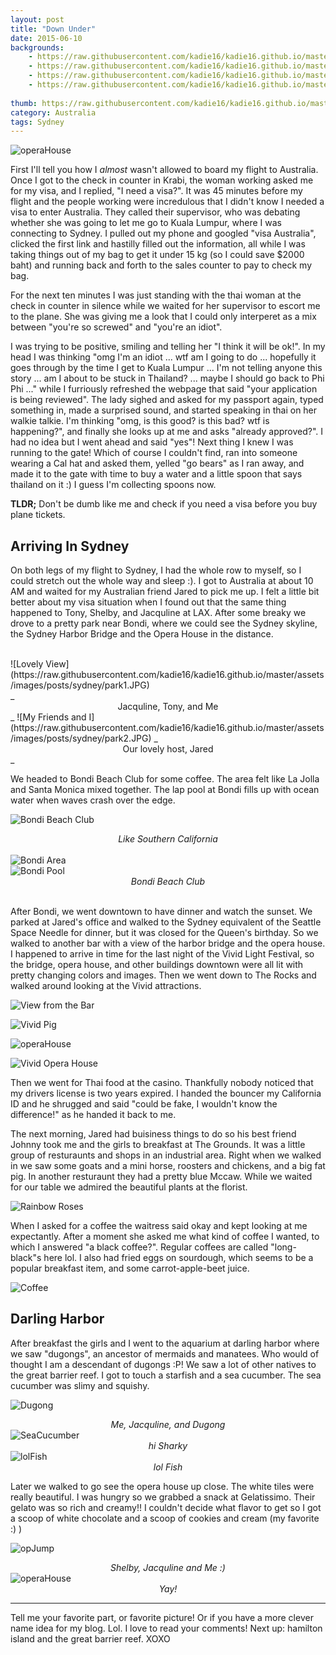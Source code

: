 ```yaml
---
layout: post
title: "Down Under"
date: 2015-06-10
backgrounds:
    - https://raw.githubusercontent.com/kadie16/kadie16.github.io/master/assets/images/posts/sydney/opGroup.JPG
    - https://raw.githubusercontent.com/kadie16/kadie16.github.io/master/assets/images/posts/sydney/bondiReef.JPG
    - https://raw.githubusercontent.com/kadie16/kadie16.github.io/master/assets/images/posts/sydney/vividBuilding.JPG
    - https://raw.githubusercontent.com/kadie16/kadie16.github.io/master/assets/images/posts/sydney/flowers.JPG
    
thumb: https://raw.githubusercontent.com/kadie16/kadie16.github.io/master/assets/images/posts/sydney/sydMe.JPG
category: Australia
tags: Sydney
---
```

![operaHouse](https://raw.githubusercontent.com/kadie16/kadie16.github.io/master/assets/images/posts/sydney/opCute.JPG) <br>

First I'll tell you how I _almost_ wasn't allowed to board my flight to Australia. Once I got to the check in counter in Krabi, the woman working asked me for my visa, and I replied, "I need a visa?". It was 45 minutes before my flight and the people working were incredulous that I didn't know I needed a visa to enter Australia. They called their supervisor, who was debating whether she was going to let me go to Kuala Lumpur, where I was connecting to Sydney. I pulled out my phone and googled "visa Australia", clicked the first link and hastilly filled out the information, all while I was taking things out of my bag to get it under 15 kg (so I could save $2000 baht) and running back and forth to the sales counter to pay to check my bag.

 For the next ten minutes I was just standing with the thai woman at the check in counter in silence while we waited for her supervisor to escort me to the plane. She was giving me a look that I could only interperet as a mix between "you're so screwed" and "you're an idiot".

I was trying to be positive, smiling and telling her "I think it will be ok!". In my head I was thinking "omg I'm an idiot ... wtf am I going to do ... hopefully it goes through by the time I get to Kuala Lumpur ... I'm not telling anyone this story ... am I about to be stuck in Thailand? ... maybe I should go back to Phi Phi ..." while I furriously refreshed the webpage that said "your application is being reviewed". The lady sighed and asked for my passport again, typed something in, made a surprised sound, and started speaking in thai on her walkie talkie. I'm thinking "omg, is this good? is this bad? wtf is happening?", and finally she looks up at me and asks "already approved?". I had no idea but I went ahead and said "yes"! Next thing I knew I was running to the gate! Which of course I couldn't find, ran into someone wearing a Cal hat and asked them, yelled "go bears" as I ran away, and made it to the gate with time to buy a water and a little spoon that says thailand on it :) I guess I'm collecting spoons now.

**TLDR;** Don't be dumb like me and check if you need a visa before you buy plane tickets. 

## Arriving In Sydney 
On both legs of my flight to Sydney, I had the whole row to myself, so I could stretch out the whole way and sleep :). I got to Australia at about 10 AM and waited for my Australian friend Jared to pick me up. I felt a little bit better about my visa situation when I found out that the same thing happened to Tony, Shelby, and Jacquline at LAX. After some breaky we drove to a pretty park near Bondi, where we could see the Sydney skyline, the Sydney Harbor Bridge and the Opera House in the distance. 


<br>
![Lovely View](https://raw.githubusercontent.com/kadie16/kadie16.github.io/master/assets/images/posts/sydney/park1.JPG)
<br> _<center>Jacquline, Tony, and Me</center>_
![My Friends and I](https://raw.githubusercontent.com/kadie16/kadie16.github.io/master/assets/images/posts/sydney/park2.JPG)
_<center>Our lovely host, Jared</center>_
<br> 

We headed to Bondi Beach Club for some coffee. The area felt like La Jolla and Santa Monica mixed together. The lap pool at Bondi fills up with ocean water when waves crash over the edge. 

![Bondi Beach Club](https://raw.githubusercontent.com/kadie16/kadie16.github.io/master/assets/images/posts/sydney/bondi1.JPG)
_<center>Like Southern California</center>_
<br>
![Bondi Area](https://raw.githubusercontent.com/kadie16/kadie16.github.io/master/assets/images/posts/sydney/bondiReef.JPG)
<br> 
![Bondi Pool](https://raw.githubusercontent.com/kadie16/kadie16.github.io/master/assets/images/posts/sydney/bondiClub.JPG) <br>
_<center>Bondi Beach Club</center>_
<br> 

After Bondi, we went downtown to have dinner and watch the sunset. We parked at Jared's office and walked to the Sydney equivalent of the Seattle Space Needle for dinner, but it was closed for the Queen's birthday. So we walked to another bar with a view of the harbor bridge and the opera house. I happened to arrive in time for the last night of the Vivid Light Festival, so the bridge, opera house, and other buildings downtown were all lit with pretty changing colors and images. Then we went down to The Rocks and walked around looking at the Vivid attractions. 

![View from the Bar](https://raw.githubusercontent.com/kadie16/kadie16.github.io/master/assets/images/posts/sydney/vividSkyLine.JPG)

![Vivid Pig](https://raw.githubusercontent.com/kadie16/kadie16.github.io/master/assets/images/posts/sydney/vividOp.JPG)

![operaHouse](https://raw.githubusercontent.com/kadie16/kadie16.github.io/master/assets/images/posts/sydney/vividOp2.jpg) <br>

![Vivid Opera House](https://raw.githubusercontent.com/kadie16/kadie16.github.io/master/assets/images/posts/sydney/vividOp3.JPG)

Then we went for Thai food at the casino. Thankfully nobody noticed that my drivers license is two years expired. I handed the bouncer my California ID and he shrugged and said "could be fake, I wouldn't know the difference!" as he handed it back to me. 

The next morning, Jared had buisiness things to do so his best friend Johnny took me and the girls to breakfast at The Grounds. It was a little group of resturaunts and shops in an industrial area. Right when we walked in we saw some goats and a mini horse, roosters and chickens, and a big fat pig. In another resturaunt they had a pretty blue Mccaw. While we waited for our table we admired the beautiful plants at the florist. 

![Rainbow Roses](https://raw.githubusercontent.com/kadie16/kadie16.github.io/master/assets/images/posts/sydney/rainbowRoses.JPG)

When I asked for a coffee the waitress said okay and kept looking at me expectantly. After a moment she asked me what kind of coffee I wanted, to which I answered "a black coffee?". Regular coffees are called "long-black"s here lol. I also had fried eggs on sourdough, which seems to be a popular breakfast item, and some carrot-apple-beet juice. 

![Coffee](https://raw.githubusercontent.com/kadie16/kadie16.github.io/master/assets/images/posts/sydney/grounds.JPG) 


## Darling Harbor

After breakfast the girls and I went to the aquarium at darling harbor where we saw "dugongs", an ancestor of mermaids and manatees. Who would of thought I am a descendant of dugongs :P! We saw a lot of other natives to the great barrier reef. I got to touch a starfish and a sea cucumber. The sea cucumber was slimy and squishy. 

![Dugong](https://raw.githubusercontent.com/kadie16/kadie16.github.io/master/assets/images/posts/sydney/dugong.JPG)_<center>Me, Jacquline, and Dugong</center>_
![SeaCucumber](https://raw.githubusercontent.com/kadie16/kadie16.github.io/master/assets/images/posts/sydney/aqShark.JPG) _<center>hi Sharky</center>_
![lolFish](https://raw.githubusercontent.com/kadie16/kadie16.github.io/master/assets/images/posts/sydney/aqLol.JPG) _<center>lol Fish</center>_

Later we walked to go see the opera house up close. The white tiles were really beautiful. I was hungry so we grabbed a snack at Gelatissimo. Their gelato was so rich and creamy!! I couldn't decide what flavor to get so I got a scoop of white chocolate and a scoop of cookies and cream (my favorite :) ) 

![opJump](https://raw.githubusercontent.com/kadie16/kadie16.github.io/master/assets/images/posts/sydney/opGroup.JPG) _<center>Shelby, Jacquline and Me :) </center>_
![operaHouse](https://raw.githubusercontent.com/kadie16/kadie16.github.io/master/assets/images/posts/sydney/opJump.JPG) _<center>Yay!</center>_

*** 

Tell me your favorite part, or favorite picture! Or if you have a more clever name idea for my blog. Lol. I love to read your comments! Next up: hamilton island and the great barrier reef. XOXO 




